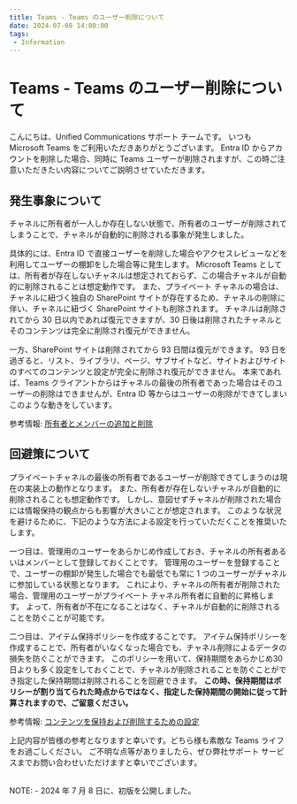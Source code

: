 ```yaml
---
title: Teams - Teams のユーザー削除について
date: 2024-07-08 14:00:00
tags:
 - Information
---
```


# Teams - Teams のユーザー削除について
こんにちは、Unified Communications サポート チームです。
いつも Microsoft Teams をご利用いただきありがとうございます。
Entra ID からアカウントを削除した場合、同時に Teams ユーザーが削除されますが、この時ご注意いただきたい内容についてご説明させていただきます。

## 発生事象について
チャネルに所有者が一人しか存在しない状態で、所有者のユーザーが削除されてしまうことで、チャネルが自動的に削除される事象が発生しました。

具体的には、Entra ID で直接ユーザーを削除した場合やアクセスレビューなどを利用してユーザーの棚卸をした場合等に発生します。
Microsoft Teams としては、所有者が存在しないチャネルは想定されておらず、この場合チャネルが自動的に削除されることは想定動作です。
また、プライベート チャネルの場合は、チャネルに紐づく独自の SharePoint サイトが存在するため、チャネルの削除に伴い、チャネルに紐づく SharePoint サイトも削除されます。
チャネルは削除されてから 30 日以内であれば復元できますが、30 日後は削除されたチャネルとそのコンテンツは完全に削除され復元ができません。

一方、SharePoint サイトは削除されてから 93 日間は復元ができます。
93 日を過ぎると、リスト、ライブラリ、ページ、サブサイトなど、サイトおよびサイトのすべてのコンテンツと設定が完全に削除され復元ができません。
本来であれば、Teams クライアントからはチャネルの最後の所有者であった場合はそのユーザーの削除はできませんが、Entra ID 等からはユーザーの削除ができてしまいこのような動きをしています。

参考情報:
[所有者とメンバーの追加と削除](https://learn.microsoft.com/ja-jp/microsoftteams/private-channels#adding-and-removing-owners-and-members)


## 回避策について
プライベートチャネルの最後の所有者であるユーザーが削除できてしまうのは現在の実装上の動作となります。
また、所有者が存在しないチャネルが自動的に削除されることも想定動作です。
しかし、意図せずチャネルが削除された場合には情報保持の観点からも影響が大きいことが想定されます。
このような状況を避けるために、下記のような方法による設定を行っていただくことを推奨いたします。

一つ目は、管理用のユーザーをあらかじめ作成しておき、チャネルの所有者あるいはメンバーとして登録しておくことです。
管理用のユーザーを登録することで、ユーザーの棚卸が発生した場合でも最低でも常に 1 つのユーザーがチャネルに参加している状態となります。
これにより、チャネルの所有者が削除された場合、管理用のユーザーがプライベート チャネル所有者に自動的に昇格します。
よって、所有者が不在になることはなく、チャネルが自動的に削除されることを防ぐことが可能です。

二つ目は、アイテム保持ポリシーを作成することです。
アイテム保持ポリシーを作成することで、所有者がいなくなった場合でも、チャネル削除によるデータの損失を防ぐことができます。
このポリシーを用いて、保持期間をあらかじめ30日よりも多く設定をしておくことで、チャネルが削除されることを防ぐことができ指定した保持期間は削除されることを回避できます。
**この時、保持期間はポリシーが割り当てられた時点からではなく、指定した保持期間の開始に従って計算されますので、ご留意ください。**

参考情報:
[コンテンツを保持および削除するための設定](https://learn.microsoft.com/ja-jp/purview/retention-settings#settings-for-retaining-and-deleting-content)

上記内容が皆様の参考となりますと幸いです。どちら様も素敵な Teams ライフをお過ごしください。
ご不明な点等がありましたら、ぜひ弊社サポート サービスまでお問い合わせいただけますと幸いでございます。

<br />
NOTE:  
- 2024 年 7 月 8 日に、初版を公開しました。